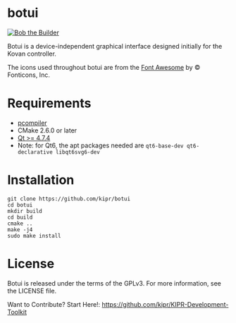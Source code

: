 botui
=====
[![Bob the Builder](https://github.com/kipr/botui/actions/workflows/bob.yml/badge.svg)](https://github.com/kipr/botui/actions/workflows/bob.yml)


Botui is a device-independent graphical interface designed initially for the Kovan controller.

The icons used throughout botui are from the [Font Awesome](https://fontawesome.com/icons?d=gallery) by © Fonticons, Inc.

Requirements
============
* [pcompiler ](https://github.com/kipr/pcompiler)
* CMake 2.6.0 or later
* [Qt >= 4.7.4](https://www.qt.io/download-qt-installer)
* Note: for Qt6, the apt packages needed are `qt6-base-dev qt6-declarative libqt6svg6-dev`

Installation
=======
```
git clone https://github.com/kipr/botui
cd botui
mkdir build
cd build
cmake ..
make -j4
sudo make install
```

License
=======

Botui is released under the terms of the GPLv3. For more information, see the LICENSE file.

Want to Contribute? Start Here!: 
https://github.com/kipr/KIPR-Development-Toolkit
